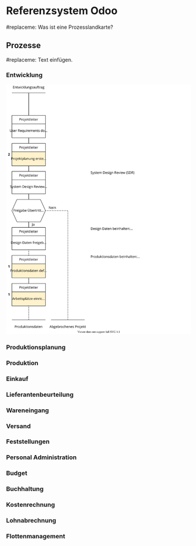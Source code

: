 # Referenzsystem Odoo
#replaceme: Was ist eine Prozesslandkarte?

## Prozesse
#replaceme: Text einfügen.

### Entwicklung
![Grafik Prozess Entwicklung](Prozess%20Entwicklung.svg)

### Produktionsplanung

### Produktion

### Einkauf

### Lieferantenbeurteilung

### Wareneingang

### Versand

### Feststellungen

### Personal Administration

### Budget

### Buchhaltung

### Kostenrechnung

### Lohnabrechnung

### Flottenmanagement